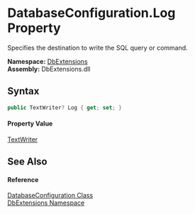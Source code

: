 DatabaseConfiguration.Log Property
==================================
Specifies the destination to write the SQL query or command.
  
**Namespace:** [DbExtensions][1]  
**Assembly:** DbExtensions.dll

Syntax
------

```csharp
public TextWriter? Log { get; set; }
```

#### Property Value
[TextWriter][2]

See Also
--------

#### Reference
[DatabaseConfiguration Class][3]  
[DbExtensions Namespace][1]  

[1]: ../README.md
[2]: https://learn.microsoft.com/dotnet/api/system.io.textwriter
[3]: README.md